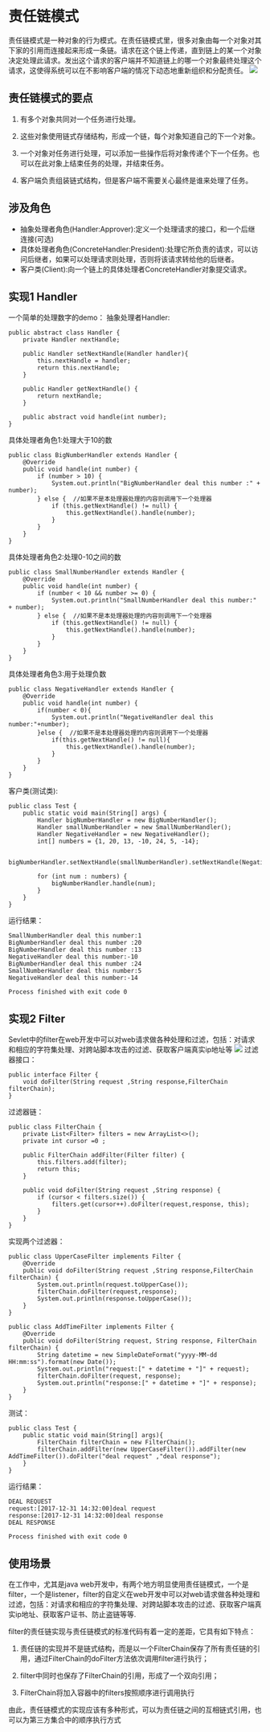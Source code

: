 # 责任链模式
责任链模式是一种对象的行为模式。在责任链模式里，很多对象由每一个对象对其下家的引用而连接起来形成一条链。请求在这个链上传递，直到链上的某一个对象决定处理此请求。发出这个请求的客户端并不知道链上的哪一个对象最终处理这个请求，这使得系统可以在不影响客户端的情况下动态地重新组织和分配责任。
![](.责任链模式_images\38bbbc1f.png)

## 责任链模式的要点

1. 有多个对象共同对一个任务进行处理。

2. 这些对象使用链式存储结构，形成一个链，每个对象知道自己的下一个对象。

3. 一个对象对任务进行处理，可以添加一些操作后将对象传递个下一个任务。也可以在此对象上结束任务的处理，并结束任务。

4. 客户端负责组装链式结构，但是客户端不需要关心最终是谁来处理了任务。

## 涉及角色
- 抽象处理者角色(Handler:Approver):定义一个处理请求的接口，和一个后继连接(可选)
- 具体处理者角色(ConcreteHandler:President):处理它所负责的请求，可以访问后继者，如果可以处理请求则处理，否则将该请求转给他的后继者。
- 客户类(Client):向一个链上的具体处理者ConcreteHandler对象提交请求。

## 实现1 Handler
一个简单的处理数字的demo：
抽象处理者Handler:
```
public abstract class Handler {
    private Handler nextHandle;

    public Handler setNextHandle(Handler handler){
        this.nextHandle = handler;
        return this.nextHandle;
    }

    public Handler getNextHandle() {
        return nextHandle;
    }

    public abstract void handle(int number);
}
```
具体处理者角色1:处理大于10的数
```
public class BigNumberHandler extends Handler {
    @Override
    public void handle(int number) {
        if (number > 10) {
            System.out.println("BigNumberHandler deal this number :" + number);
        } else {  //如果不是本处理器处理的内容则调用下一个处理器
            if (this.getNextHandle() != null) {
                this.getNextHandle().handle(number);
            }
        }
    }
}
```
具体处理者角色2:处理0-10之间的数
```
public class SmallNumberHandler extends Handler {
    @Override
    public void handle(int number) {
        if (number < 10 && number >= 0) {
            System.out.println("SmallNumberHandler deal this number:" + number);
        } else {  //如果不是本处理器处理的内容则调用下一个处理器
            if (this.getNextHandle() != null) {
                this.getNextHandle().handle(number);
            }
        }
    }
}
```
具体处理者角色3:用于处理负数
```
public class NegativeHandler extends Handler {
    @Override
    public void handle(int number) {
        if(number < 0){
            System.out.println("NegativeHandler deal this number:"+number);
        }else {  //如果不是本处理器处理的内容则调用下一个处理器
            if(this.getNextHandle() != null){
                this.getNextHandle().handle(number);
            }
        }
    }
}

```
客户类(测试类):
```
public class Test {
    public static void main(String[] args) {
        Handler bigNumberHandler = new BigNumberHandler();
        Handler smallNumberHandler = new SmallNumberHandler();
        Handler NegativeHandler = new NegativeHandler();
        int[] numbers = {1, 20, 13, -10, 24, 5, -14};

        bigNumberHandler.setNextHandle(smallNumberHandler).setNextHandle(NegativeHandler);

        for (int num : numbers) {
            bigNumberHandler.handle(num);
        }
    }
}
```
运行结果：

```
SmallNumberHandler deal this number:1
BigNumberHandler deal this number :20
BigNumberHandler deal this number :13
NegativeHandler deal this number:-10
BigNumberHandler deal this number :24
SmallNumberHandler deal this number:5
NegativeHandler deal this number:-14

Process finished with exit code 0
```

## 实现2 Filter
Sevlet中的filter在web开发中可以对web请求做各种处理和过滤，包括：对请求和相应的字符集处理、对跨站脚本攻击的过滤、获取客户端真实ip地址等
![](.责任链模式_images\f3748c81.png)
过滤器接口：
```
public interface Filter {
    void doFilter(String request ,String response,FilterChain filterChain);
}
```
过滤器链：
```
public class FilterChain {
    private List<Filter> filters = new ArrayList<>();
    private int cursor =0 ;

    public FilterChain addFilter(Filter filter) {
        this.filters.add(filter);
        return this;
    }

    public void doFilter(String request ,String response) {
        if (cursor < filters.size()) {
            filters.get(cursor++).doFilter(request,response, this);
        }
    }
}
```
实现两个过滤器：
```
public class UpperCaseFilter implements Filter {
    @Override
    public void doFilter(String request ,String response,FilterChain filterChain) {
        System.out.println(request.toUpperCase());
        filterChain.doFilter(request,response);
        System.out.println(response.toUpperCase());
    }
}

```
```
public class AddTimeFilter implements Filter {
    @Override
    public void doFilter(String request, String response, FilterChain filterChain) {
        String datetime = new SimpleDateFormat("yyyy-MM-dd HH:mm:ss").format(new Date());
        System.out.println("request:[" + datetime + "]" + request);
        filterChain.doFilter(request, response);
        System.out.println("response:[" + datetime + "]" + response);
    }
}
```
测试：
```
public class Test {
    public static void main(String[] args){
        FilterChain filterChain = new FilterChain();
        filterChain.addFilter(new UpperCaseFilter()).addFilter(new AddTimeFilter()).doFilter("deal request" ,"deal response");
    }
}
```
运行结果：
```
DEAL REQUEST
request:[2017-12-31 14:32:00]deal request
response:[2017-12-31 14:32:00]deal response
DEAL RESPONSE

Process finished with exit code 0
```
## 使用场景
在工作中，尤其是java web开发中，有两个地方明显使用责任链模式，一个是filter，一个是listener，filter的自定义在web开发中可以对web请求做各种处理和过滤，包括：对请求和相应的字符集处理、对跨站脚本攻击的过滤、获取客户端真实ip地址、获取客户证书、防止盗链等等.

filter的责任链实现与责任链模式的标准代码有着一定的差距，它具有如下特点：

1. 责任链的实现并不是链式结构，而是以一个FilterChain保存了所有责任链的引用，通过FilterChain的doFilter方法依次调用filter进行执行；

2. filter中同时也保存了FilterChain的引用，形成了一个双向引用；

3. FilterChain将加入容器中的filters按照顺序进行调用执行

由此，责任链模式的实现应该有多种形式，可以为责任链之间的互相链式引用，也可以为第三方集合中的顺序执行方式